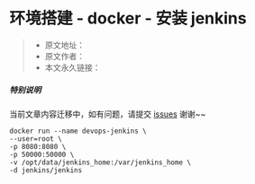 # 环境搭建 - docker - 安装 jenkins

> * 原文地址：[]()
> * 原文作者：[]()
> * 本文永久链接：[]()

##### **特别说明**

当前文章内容迁移中，如有问题，请提交 [issues](https://github.com/Starrier/starrier.github.io/issues) 谢谢~~

```shell script
docker run --name devops-jenkins \ 
--user=root \
-p 8080:8080 \
-p 50000:50000 \
-v /opt/data/jenkins_home:/var/jenkins_home \
-d jenkins/jenkins
```

